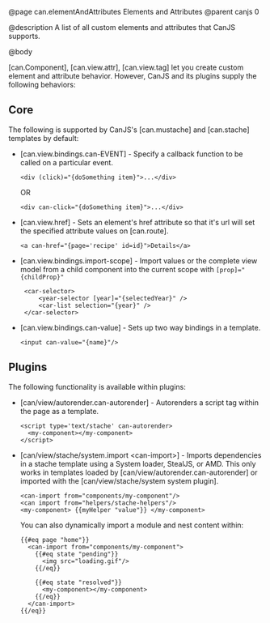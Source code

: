 @page can.elementAndAttributes Elements and Attributes
@parent canjs 0

@description A list of all custom elements and attributes that CanJS supports.

@body

[can.Component], [can.view.attr], [can.view.tag] let you create custom element and
attribute behavior.  However, CanJS and its plugins supply the following behaviors:

## Core

The following is supported by CanJS's [can.mustache] and [can.stache] templates by default:

 - [can.view.bindings.can-EVENT] - Specify a callback function to be called on a particular event. 
 
	`<div (click)="{doSomething item}">...</div>`
	
   OR

	`<div can-click="{doSomething item}">...</div>`

 - [can.view.href] - Sets an element's href attribute so that it's url will 
   set the specified attribute values on [can.route].
   
   ```
   <a can-href="{page='recipe' id=id}">Details</a>
   ```

 - [can.view.bindings.import-scope] - Import values or the complete view model from a child component into the current scope with `[prop]="{childProp}"`

   ```
	<car-selector>
		<year-selector [year]="{selectedYear}" />
		<car-list selection="{year}" />
	</car-selector>
   ```

 - [can.view.bindings.can-value] - Sets up two way bindings in a template.
 
   ```
   <input can-value="{name}"/>
   ```

## Plugins

The following functionality is available within plugins:

 - [can/view/autorender.can-autorender] - Autorenders a script tag within the page as a template.
 
   ```
   <script type='text/stache' can-autorender>
     <my-component></my-component>
   </script>
   ```
   
 - [can/view/stache/system.import &lt;can-import&gt;] - Imports dependencies in 
   a stache template using a System loader, StealJS, or AMD. This only works
   in templates loaded by [can/view/autorender.can-autorender] or imported
   with the [can/view/stache/system system plugin].
   
   ```
   <can-import from="components/my-component"/>
   <can import from="helpers/stache-helpers"/>
   <my-component> {{myHelper "value"}} </my-component>
   ```

   You can also dynamically import a module and nest content within:

   ```
   {{#eq page "home"}}
     <can-import from="components/my-component">
       {{#eq state "pending"}}
         <img src="loading.gif"/>
       {{/eq}}

       {{#eq state "resolved"}}
         <my-component></my-component>
       {{/eq}}
     </can-import>
   {{/eq}}
   ```
